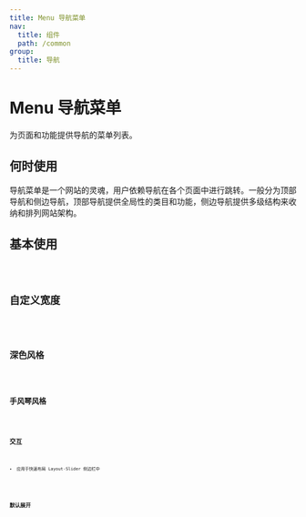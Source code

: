 ```yaml
---
title: Menu 导航菜单
nav:
  title: 组件
  path: /common
group:
  title: 导航
---
```


# Menu 导航菜单

为页面和功能提供导航的菜单列表。

## 何时使用

导航菜单是一个网站的灵魂，用户依赖导航在各个页面中进行跳转。一般分为顶部导航和侧边导航，顶部导航提供全局性的类目和功能，侧边导航提供多级结构来收纳和排列网站架构。

## 基本使用

<code src="./demos/index1.tsx"/>

## 自定义宽度

<code src="./demos/index2.tsx" />

## 深色风格

<code src="./demos/index3.tsx" />

## 手风琴风格

<code src="./demos/index4.tsx" />

## 交互

- 应用于快速布局 Layout-Slider 侧边栏中

<code src="./demos/index5.tsx" />

## 默认展开

<code src="./demos/index6.tsx" />

<API/>

